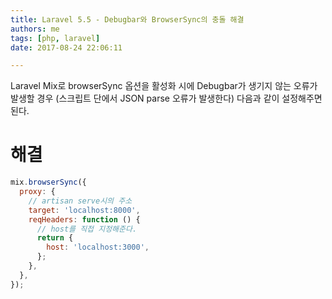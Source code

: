 ```yaml
---
title: Laravel 5.5 - Debugbar와 BrowserSync의 충돌 해결
authors: me
tags: [php, laravel]
date: 2017-08-24 22:06:11

---
```


Laravel Mix로 browserSync 옵션을 활성화 시에 Debugbar가 생기지 않는 오류가 발생할 경우 (스크립트 단에서 JSON parse 오류가 발생한다)
다음과 같이 설정해주면 된다.

# 해결

```js webpack.mix.js
mix.browserSync({
  proxy: {
    // artisan serve시의 주소
    target: 'localhost:8000',
    reqHeaders: function () {
      // host를 직접 지정해준다.
      return {
        host: 'localhost:3000',
      };
    },
  },
});
```
